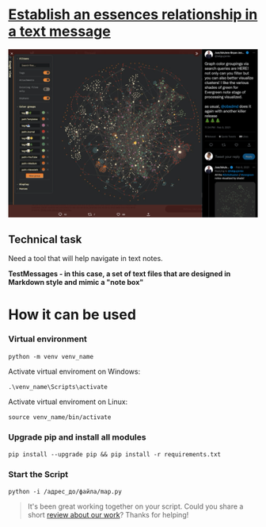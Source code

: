 # [Establish an essences relationship in a text message](https://github.com/dzmitry-dp/tensor)

![](https://github.com/dzmitry-dp/tensor/blob/master/TestMessages/Pasted%20image%2020230115142356.png?raw=true)

## Technical task

Need a tool that will help navigate in text notes.

__TestMessages - in this case, a set of text files that are designed in Markdown style and mimic a "note box"__

# How it can be used

### Virtual environment
	python -m venv venv_name

Activate virtual enviroment on Windows:

    .\venv_name\Scripts\activate
Activate virtual enviroment on Linux:

	source venv_name/bin/activate

### Upgrade pip and install all modules
    pip install --upgrade pip && pip install -r requirements.txt

### Start the Script
    python -i /адрес_до/файла/map.py

>It's been great working together on your script. Could you share a short [review about our work](https://www.upwork.com/freelancers/~019b1ae0ab6a36cdf2)? Thanks for helping!


